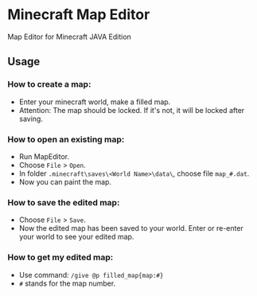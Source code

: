 # Minecraft Map Editor
Map Editor for Minecraft JAVA Edition
## Usage
### How to create a map:
- Enter your minecraft world, make a filled map.
- Attention: The map should be locked. If it's not, it will be locked after saving.
### How to open an existing map:
- Run MapEditor.
- Choose `File` > `Open`.
- In folder `.minecraft\saves\<World Name>\data\`, choose file `map_#.dat`.
- Now you can paint the map.
### How to save the edited map:
- Choose `File` > `Save`.
- Now the edited map has been saved to your world. Enter or re-enter your world to see your edited map.
### How to get my edited map:
- Use command: `/give @p filled_map{map:#}`
- `#` stands for the map number.
